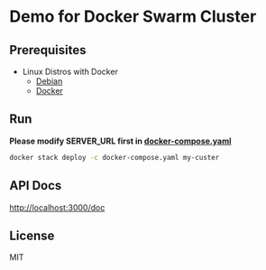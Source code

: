 # Demo for Docker Swarm Cluster

## Prerequisites

-   Linux Distros with Docker
    -   [Debian](https://deb.debian.org/debian/dists/bookworm/main/installer-amd64/current/images/)
    -   [Docker](https://www.docker.com/)

## Run

**Please modify SERVER_URL first in [docker-compose.yaml](docker-compose.yaml)**

```bash
docker stack deploy -c docker-compose.yaml my-custer
```

## API Docs

[http://localhost:3000/doc](http://localhost:3000/doc)

## License

MIT
